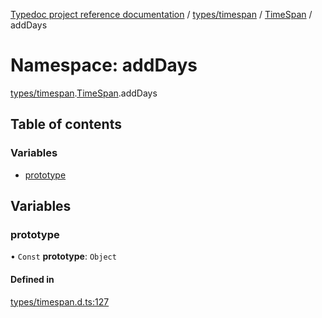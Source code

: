 [Typedoc project reference documentation](../README.md) / [types/timespan](types_timespan.md) / [TimeSpan](types_timespan.timespan.md) / addDays

# Namespace: addDays

[types/timespan](types_timespan.md).[TimeSpan](types_timespan.timespan.md).addDays

## Table of contents

### Variables

- [prototype](types_timespan.timespan.adddays.md#prototype)

## Variables

### prototype

• `Const` **prototype**: `Object`

#### Defined in

[types/timespan.d.ts:127](https://github.com/DocuWare/REST-Sample-TS/blob/828b3d4/src/types/timespan.d.ts#L127)
